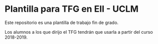 # Plantilla para TFG en EII - UCLM

Este repositorio es una plantilla de trabajo fin de grado.

Los alumnos a los que dirijo el TFG tendrán que usarla a partir del curso 2018-2019.
